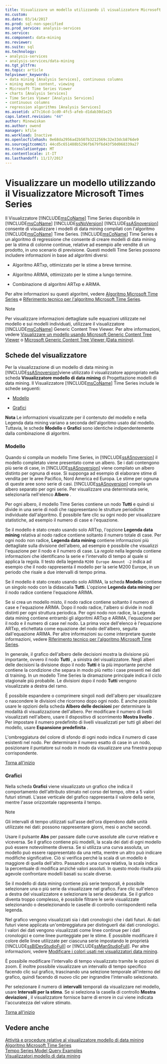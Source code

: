 ```yaml
---
title: Visualizzare un modello utilizzando il visualizzatore Microsoft Time Series | Documenti Microsoft
ms.custom: 
ms.date: 03/14/2017
ms.prod: sql-non-specified
ms.prod_service: analysis-services
ms.service: 
ms.component: data-mining
ms.reviewer: 
ms.suite: sql
ms.technology:
- analysis-services
- analysis-services/data-mining
ms.tgt_pltfrm: 
ms.topic: article
helpviewer_keywords:
- data mining [Analysis Services], continuous columns
- mining model content, viewing
- Microsoft Time Series Viewer
- charts [Analysis Services]
- Time Series Viewer [Analysis Services]
- continuous columns
- regression algorithms [Analysis Services]
ms.assetid: a77c16cd-1cd0-4fc5-afeb-d1dab30d1e25
caps.latest.revision: "44"
author: Minewiskan
ms.author: owend
manager: kfile
ms.workload: Inactive
ms.openlocfilehash: 0e68da2956ad2b507b3212569c32e33dcb876de9
ms.sourcegitcommit: 44cd5c651488b5296fb679f6d43f50d068339a27
ms.translationtype: MT
ms.contentlocale: it-IT
ms.lasthandoff: 11/17/2017
---
```

# <a name="browse-a-model-using-the-microsoft-time-series-viewer"></a>Visualizzare un modello utilizzando il Visualizzatore Microsoft Times Series
  Il Visualizzatore [!INCLUDE[msCoName](../../includes/msconame-md.md)] Time Series disponibile in [!INCLUDE[msCoName](../../includes/msconame-md.md)] [!INCLUDE[ssNoVersion](../../includes/ssnoversion-md.md)] [!INCLUDE[ssASnoversion](../../includes/ssasnoversion-md.md)] consente di visualizzare i modelli di data mining compilati con l'algoritmo [!INCLUDE[msCoName](../../includes/msconame-md.md)] Time Series. [!INCLUDE[msCoName](../../includes/msconame-md.md)] Time Series è un algoritmo di regressione che consente di creare modelli di data mining per la stima di colonne continue, relative ad esempio alle vendite di un prodotto, in uno scenario di previsione. Questi modelli Time Series possono includere informazioni in base ad algoritmi diversi:  
  
-   Algoritmo ARTxp, ottimizzato per le stime a breve termine.  
  
-   Algoritmo ARIMA, ottimizzato per le stime a lungo termine.  
  
-   Combinazione di algoritmi ARTxp e ARIMA.  
  
 Per altre informazioni su questi algoritmi, vedere [Algoritmo Microsoft Time Series](../../analysis-services/data-mining/microsoft-time-series-algorithm.md) e [Riferimento tecnico per l'algoritmo Microsoft Time Series](../../analysis-services/data-mining/microsoft-time-series-algorithm-technical-reference.md).  
  
> [!NOTE]  
>  Per visualizzare informazioni dettagliate sulle equazioni utilizzate nel modello e sui modelli individuati, utilizzare il visualizzatore [!INCLUDE[msCoName](../../includes/msconame-md.md)] Generic Content Tree Viewer. Per altre informazioni, vedere [Visualizzare un modello usando Microsoft Generic Content Tree Viewer](../../analysis-services/data-mining/browse-a-model-using-the-microsoft-generic-content-tree-viewer.md) o [Microsoft Generic Content Tree Viewer &#40;Data mining&#41;](http://msdn.microsoft.com/library/751b4393-f6fd-48c1-bcef-bdca589ce34c).  
  
##  <a name="BKMK_ViewerTabs"></a> Schede del visualizzatore  
 Per la visualizzazione di un modello di data mining in [!INCLUDE[ssASnoversion](../../includes/ssasnoversion-md.md)]viene utilizzato il visualizzatore appropriato nella scheda **Visualizzatore modello di data mining** di Progettazione modelli di data mining. Il Visualizzatore [!INCLUDE[msCoName](../../includes/msconame-md.md)] Time Series include le schede seguenti:  
  
-   [Modello](#BKMK_Tree)  
  
-   [Grafici](#BKMK_Charts)  
  
 **Nota** Le informazioni visualizzate per il contenuto del modello e nella Legenda data mining variano a seconda dell'algoritmo usato dal modello. Tuttavia, le schede **Modello** e **Grafici** sono identiche indipendentemente dalla combinazione di algoritmi.  
  
###  <a name="BKMK_Tree"></a> Modello  
 Quando si compila un modello Time Series, in [!INCLUDE[ssASnoversion](../../includes/ssasnoversion-md.md)] il modello completato viene presentato come un albero. Se i dati contengono più serie di case, in [!INCLUDE[ssASnoversion](../../includes/ssasnoversion-md.md)] viene compilato un albero distinto per ognuna di esse. Si supponga ad esempio di elaborare stime di vendita per le aree Pacifico, Nord America ed Europa. Le stime per ognuna di queste aree sono serie di casi. [!INCLUDE[ssASnoversion](../../includes/ssasnoversion-md.md)] compila un albero separato per ogni serie. Per visualizzare una determinata serie, selezionarla nell'elenco **Albero** .  
  
 Per ogni albero, il modello Time Series contiene un nodo **Tutti** e quindi si divide in una serie di nodi che rappresentano le strutture periodiche individuate dall'algoritmo. È possibile fare clic su ogni nodo per visualizzare statistiche, ad esempio il numero di case e l'equazione.  
  
 Se il modello è stato creato usando solo ARTxp, l'opzione **Legenda data mining** relativa al nodo radice contiene soltanto il numero totale di case. Per ogni nodo non radice, **Legenda data mining** contiene informazioni più dettagliate sulla divisione dell'albero, ad esempio è possibile che visualizzi l'equazione per il nodo e il numero di case. La *regola* nella legenda contiene informazioni che identificano la serie e l'intervallo di tempo al quale si applica la regola. Il testo della legenda `M200 Europe Amount -2` indica ad esempio che il nodo rappresenta il modello per la serie M200 Europe, in un periodo che risale a due intervalli di tempo prima.  
  
 Se il modello è stato creato usando solo ARIMA, la scheda **Modello** contiene un singolo nodo con la didascalia **Tutti**. L'opzione **Legenda data mining** per il nodo radice contiene l'equazione ARIMA.  
  
 Se si crea un modello misto, il nodo radice contiene soltanto il numero di case e l'equazione ARIMA. Dopo il nodo radice, l'albero si divide in nodi distinti per ogni struttura periodica. Per ogni nodo non radice, la Legenda data mining contiene entrambi gli algoritmi ARTxp e ARIMA, l'equazione per il nodo e il numero di case nel nodo. La prima voce dell'elenco è l'equazione ARTxp, etichettata come equazione del nodo dell'albero, seguita dall'equazione ARIMA. Per altre informazioni su come interpretare queste informazioni, vedere [Riferimento tecnico per l'algoritmo Microsoft Time Series](../../analysis-services/data-mining/microsoft-time-series-algorithm-technical-reference.md).  
  
 In generale, il grafico dell'albero delle decisioni mostra la divisione più importante, ovvero il nodo **Tutti** , a sinistra del visualizzatore. Negli alberi delle decisioni la divisione dopo il nodo **Tutti** è la più importante perché contiene la condizione che separa in modo più netto i case presenti nei dati di training. In un modello Time Series la diramazione principale indica il ciclo stagionale più probabile. Le divisioni dopo il nodo **Tutti** vengono visualizzate a destra del ramo.  
  
 È possibile espandere o comprimere singoli nodi dell'albero per visualizzare o nascondere le divisioni che ricorrono dopo ogni nodo. È anche possibile usare le opzioni della scheda **Albero delle decisioni** per determinare la modalità di visualizzazione dell'albero. Per modificare il numero di livelli visualizzati nell'albero, usare il dispositivo di scorrimento **Mostra livello** . Per impostare il numero predefinito di livelli visualizzati per tutti gli alberi del modello, usare **Espansione predefinita** .  
  
 L'ombreggiatura del colore di sfondo di ogni nodo indica il numero di case esistenti nel nodo. Per determinare il numero esatto di case in un nodo, posizionare il puntatore sul nodo in modo da visualizzare una finestra popup corrispondente.  
  
 [Torna all'inizio](#BKMK_ViewerTabs)  
  
###  <a name="BKMK_Charts"></a> Grafici  
 Nella scheda **Grafici** viene visualizzato un grafico che indica il comportamento dell'attributo stimato nel corso del tempo, oltre a 5 valori futuri stimati. L'asse verticale del grafico rappresenta il valore della serie, mentre l'asse orizzontale rappresenta il tempo.  
  
> [!NOTE]  
>  Gli intervalli di tempo utilizzati sull'asse dell'ora dipendono dalle unità utilizzate nei dati: possono rappresentare giorni, mesi o anche secondi.  
  
 Usare il pulsante **Abs** per passare dalle curve assolute alle curve relative e viceversa. Se il grafico contiene più modelli, la scala dei dati di ogni modello può essere notevolmente diversa. Se si utilizza una curva assoluta, un modello può essere rappresentato da una retta, mentre un altro può indicare modifiche significative. Ciò si verifica perché la scala di un modello è maggiore di quella dell'altro. Passando a una curva relativa, la scala indica la percentuale di modifica anziché valori assoluti. In questo modo risulta più agevole confrontare modelli basati su scale diverse.  
  
 Se il modello di data mining contiene più serie temporali, è possibile selezionare una o più serie da visualizzare nel grafico. Fare clic sull'elenco a destra del visualizzatore e selezionare la serie desiderata. Se il grafico diventa troppo complesso, è possibile filtrare le serie visualizzate selezionando o deselezionando le caselle di controllo corrispondenti nella legenda.  
  
 Nel grafico vengono visualizzati sia i dati cronologici che i dati futuri. Ai dati futuri viene applicata un'ombreggiatura per distinguerli dai dati cronologici. I valori dei dati vengono visualizzati come linee continue per i dati cronologici e come linee punteggiate per le stime. È possibile modificare il colore delle linee utilizzate per ciascuna serie impostando le proprietà [!INCLUDE[ssBIDevStudioFull](../../includes/ssbidevstudiofull-md.md)] or [!INCLUDE[ssManStudioFull](../../includes/ssmanstudiofull-md.md)]. Per altre informazioni, vedere [Modificare i colori usati nei visualizzatori data mining](../../analysis-services/data-mining/change-the-colors-used-in-the-data-mining-viewer.md).  
  
 È possibile modificare l'intervallo di tempo visualizzato tramite le opzioni di zoom. È inoltre possibile visualizzare un intervallo di tempo specifico facendo clic sul grafico, trascinando una selezione temporale all'interno del grafico, quindi facendo di nuovo clic per ingrandire l'intervallo selezionato.  
  
 Per selezionare il numero di **intervalli** temporali da visualizzare nel modello, usare **Intervalli per la stima**. Se si seleziona la casella di controllo **Mostra deviazioni** , il visualizzatore fornisce barre di errore in cui viene indicata l'accuratezza del valore stimato.  
  
 [Torna all'inizio](#BKMK_ViewerTabs)  
  
## <a name="see-also"></a>Vedere anche  
 [Attività e procedure relative al visualizzatore modello di data mining](../../analysis-services/data-mining/mining-model-viewer-tasks-and-how-tos.md)   
 [Algoritmo Microsoft Time Series](../../analysis-services/data-mining/microsoft-time-series-algorithm.md)   
 [Tempo Series Model Query Examples](../../analysis-services/data-mining/time-series-model-query-examples.md)   
 [Visualizzatori modello di data mining](../../analysis-services/data-mining/data-mining-model-viewers.md)  
  
  
